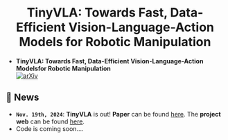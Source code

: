 <h1 align="center">
TinyVLA: Towards Fast, Data-Efficient Vision-Language-Action Models
for Robotic Manipulation</h1>


* **TinyVLA: Towards Fast, Data-Efficient Vision-Language-Action Modelsfor Robotic Manipulation** <br>
  [![arXiv](https://img.shields.io/badge/Arxiv-2402.03766-b31b1b.svg?logo=arXiv)](https://arxiv.org/abs/2409.12514)
  


## 📰 News

* **`Nov. 19th, 2024`**: **TinyVLA** is out! **Paper** can be found [here](https://arxiv.org/abs/2409.12514). The **project web** can be found [here](https://tiny-vla.github.io/).
* Code is coming soon....
